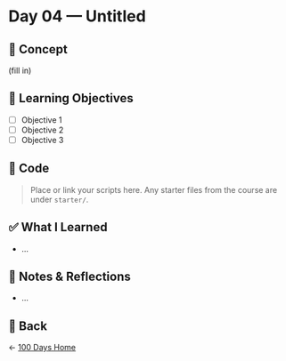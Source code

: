 # Day 04 — Untitled

## 🐍 Concept
(fill in)

## 🎯 Learning Objectives
- [ ] Objective 1
- [ ] Objective 2
- [ ] Objective 3

## 📜 Code
> Place or link your scripts here. Any starter files from the course are under `starter/`.

## ✅ What I Learned
- ...

## 📓 Notes & Reflections
- ...

## 🔗 Back
← [100 Days Home](../README.md)
